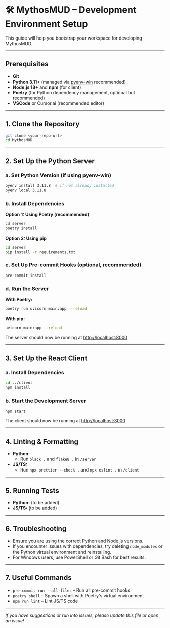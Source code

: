 # 🛠️ MythosMUD – Development Environment Setup

This guide will help you bootstrap your workspace for developing MythosMUD.

---

## Prerequisites

- **Git**
- **Python 3.11+** (managed via [pyenv-win](https://github.com/pyenv-win/pyenv-win) recommended)
- **Node.js 18+** and **npm** (for client)
- **Poetry** (for Python dependency management, optional but recommended)
- **VSCode** or Cursor.ai (recommended editor)

---

## 1. Clone the Repository

```sh
git clone <your-repo-url>
cd MythosMUD
```

---

## 2. Set Up the Python Server

### a. Set Python Version (if using pyenv-win)
```sh
pyenv install 3.11.8  # if not already installed
pyenv local 3.11.8
```

### b. Install Dependencies

**Option 1: Using Poetry (recommended)**
```sh
cd server
poetry install
```

**Option 2: Using pip**
```sh
cd server
pip install -r requirements.txt
```

### c. Set Up Pre-commit Hooks (optional, recommended)
```sh
pre-commit install
```

### d. Run the Server

**With Poetry:**
```sh
poetry run uvicorn main:app --reload
```

**With pip:**
```sh
uvicorn main:app --reload
```

The server should now be running at [http://localhost:8000](http://localhost:8000)

---

## 3. Set Up the React Client

### a. Install Dependencies
```sh
cd ../client
npm install
```

### b. Start the Development Server
```sh
npm start
```

The client should now be running at [http://localhost:3000](http://localhost:3000)

---

## 4. Linting & Formatting

- **Python:**
  - Run `black .` and `flake8 .` in `/server`
- **JS/TS:**
  - Run `npx prettier --check .` and `npx eslint .` in `/client`

---

## 5. Running Tests

- **Python:** (to be added)
- **JS/TS:** (to be added)

---

## 6. Troubleshooting

- Ensure you are using the correct Python and Node.js versions.
- If you encounter issues with dependencies, try deleting `node_modules` or the Python virtual environment and reinstalling.
- For Windows users, use PowerShell or Git Bash for best results.

---

## 7. Useful Commands

- `pre-commit run --all-files` – Run all pre-commit hooks
- `poetry shell` – Spawn a shell with Poetry's virtual environment
- `npm run lint` – Lint JS/TS code

---

_If you have suggestions or run into issues, please update this file or open an issue!_ 